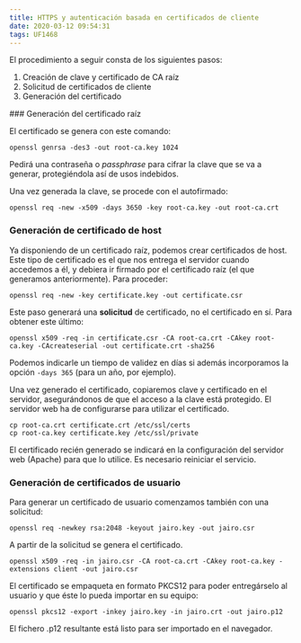 ```yaml
---
title: HTTPS y autenticación basada en certificados de cliente
date: 2020-03-12 09:54:31
tags: UF1468
---
```

El procedimiento a seguir consta de los siguientes pasos:

1. Creación de clave y certificado de CA raíz
2. Solicitud de certificados de cliente
3. Generación del certificado


### Generación del certificado raíz

El certificado se genera con este comando:
```
openssl genrsa -des3 -out root-ca.key 1024
```
Pedirá una contraseña o _passphrase_ para cifrar la clave que se va a generar, protegiéndola así de usos indebidos.

Una vez generada la clave, se procede con el autofirmado:

```
openssl req -new -x509 -days 3650 -key root-ca.key -out root-ca.crt
```

### Generación de certificado de host
Ya disponiendo de un certificado raíz, podemos crear certificados de host. Este tipo de certificado es el que nos entrega el servidor cuando accedemos a él, y debiera ir firmado por el certificado raíz (el que generamos anteriormente). Para proceder:

```
openssl req -new -key certificate.key -out certificate.csr
```

Este paso generará una **solicitud** de certificado, no el certificado en sí. Para obtener este último:

```
openssl x509 -req -in certificate.csr -CA root-ca.crt -CAkey root-ca.key -CAcreateserial -out certificate.crt -sha256
```

Podemos indicarle un tiempo de validez en días si además incorporamos la opción ``-days 365`` (para un año, por ejemplo).

Una vez generado el certificado, copiaremos clave y certificado en el servidor, asegurándonos de que el acceso a la clave está protegido. El servidor web ha de configurarse para utilizar el certificado.

```
cp root-ca.crt certificate.crt /etc/ssl/certs
cp root-ca.key certificate.key /etc/ssl/private
```

El certificado recién generado se indicará en la configuración del servidor web (Apache) para que lo utilice. Es necesario reiniciar el servicio.

### Generación de certificados de usuario

Para generar un certificado de usuario comenzamos también con una solicitud:

```
openssl req -newkey rsa:2048 -keyout jairo.key -out jairo.csr
```

A partir de la solicitud se genera el certificado.

```
openssl x509 -req -in jairo.csr -CA root-ca.crt -CAkey root-ca.key -extensions client -out jairo.csr
```

El certificado se empaqueta en formato PKCS12 para poder entregárselo al usuario y que éste lo pueda importar en su equipo:

```
openssl pkcs12 -export -inkey jairo.key -in jairo.crt -out jairo.p12
```

El fichero .p12 resultante está listo para ser importado en el navegador.
